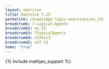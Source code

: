 ```yaml
---
layout: exercise
title: Exercise 7.13
permalink: /knowledge-logic-exercises/ex_13/
breadcrumb: 7-Logical-Agents
breadcrumb2: ex_13
breadcrumb3: 7logicalAgents
breadcrumb4: ch7ex13
breadcrumb5: ex7.13
home: "true"
---
```


{% include mathjax_support %}



